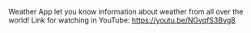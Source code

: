 Weather App let you know information about weather from all over the world!
Link for watching in YouTube:
https://youtu.be/NGvqfS3Bvg8
